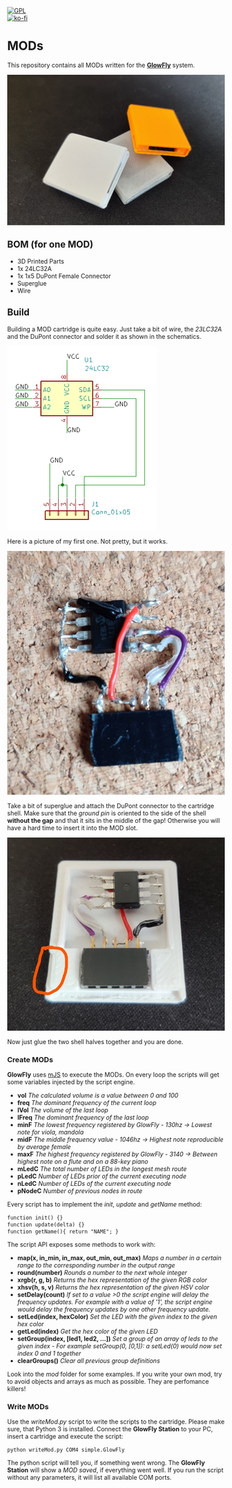 [![GPL](https://img.shields.io/github/license/glowfly/glowfly_mods)](https://raw.githubusercontent.com/geaz/GlowFly/master/LICENSE.md)  
[![ko-fi](https://www.ko-fi.com/img/githubbutton_sm.svg)](https://ko-fi.com/A0A01MQZP)

# MODs

This repository contains all MODs written for the [**GlowFly**](https://github.com/glowfly/glowfly_station) system.

![COVER](https://raw.githubusercontent.com/glowfly/glowfly_mods/master/img/cover.jpg)

## BOM (for one MOD)

- 3D Printed Parts
- 1x 24LC32A
- 1x 1x5 DuPont Female Connector
- Superglue
- Wire

## Build

Building a MOD cartridge is quite easy. Just take a bit of wire, the *23LC32A* and the DuPont connector and solder it as shown in the schematics.

![GlowFly MOD - Schematics](https://raw.githubusercontent.com/glowfly/glowfly_mods/master/img/GlowFLy-circuit-mod.png)

Here is a picture of my first one. Not pretty, but it works.

![GlowFly MOD](https://raw.githubusercontent.com/glowfly/glowfly_mods/master/img/MOD-Chip.jpg)

Take a bit of superglue and attach the DuPont connector to the cartridge shell. Make sure that the *ground pin* is oriented to the side of the shell **without the gap** and that it sits in the middle of the gap! Otherwise you will have a hard time to insert it into the MOD slot.

![GlowFly MOD](https://raw.githubusercontent.com/glowfly/glowfly_mods/master/img/MOD-Cart.jpg)

Now just glue the two shell halves together and you are done.

### Create MODs

**GlowFly** uses [mJS](https://github.com/cesanta/mjs/) to execute the MODs.
On every loop the scripts will get some variables injected by the script engine.

- **vol** *The calculated volume is a value between 0 and 100*
- **freq** *The dominant frequency of the current loop*
- **lVol** *The volume of the last loop*
- **lFreq** *The dominant frequency of the last loop*
- **minF** *The lowest frequency registered by GlowFly - 130hz -> Lowest note for viola, mandola*
- **midF** *The middle frequency value - 1046hz -> Highest note reproducible by average female*
- **maxF** *The highest frequency registered by GlowFly - 3140 -> Between highest note on a flute and on a 88-key piano* 
- **mLedC** *The total number of LEDs in the longest mesh route*
- **pLedC** *Number of LEDs prior of the current executing node*
- **nLedC** *Number of LEDs of the current executing node*
- **pNodeC** *Number of previous nodes in route*

Every script has to implement the *init*, *update* and *getName* method:

```
function init() {}
function update(delta) {}
function getName(){ return "NAME"; }
```

The script API exposes some methods to work with:

- **map(x, in_min, in_max, out_min, out_max)** *Maps a number in a certain range to the corresponding number in the output range*
- **round(number)** *Rounds a number to the next whole integer*
- **xrgb(r, g, b)** *Returns the hex representation of the given RGB color*
- **xhsv(h, s, v)** *Returns the hex representation of the given HSV color*
- **setDelay(count)** *If set to a value >0 the script engine will delay the frequency updates. For example with a value of '1', the script engine would delay the frequency updates by one other frequency update.*
- **setLed(index, hexColor)** *Set the LED with the given index to the given hex color*
- **getLed(index)** *Get the hex color of the given LED*
- **setGroup(index, [led1, led2, ...])** *Set a group of an array of leds to the given index - For example setGroup(0, [0,1]): a setLed(0) would now set index 0 and 1 together*
- **clearGroups()** *Clear all previous group definitions*

Look into the *mod* folder for some examples. If you write your own mod, try to avoid objects and arrays as much as possible. They are perfomance killers!

### Write MODs

Use the *writeMod.py* script to write the scripts to the cartridge. Please make sure, that Python 3 is installed.
Connect the **GlowFly Station** to your PC, insert a cartridge and execute the script:

```
python writeMod.py COM4 simple.GlowFly
```

The python script will tell you, if something went wrong. The **GlowFly Station** will show a *MOD saved*, if everything went well.
If you run the script without any parameters, it will list all available COM ports.